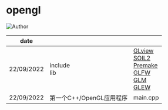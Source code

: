 # opengl
![Author](https://img.shields.io/badge/Author-ZengBc-da282a)

| date       |                          |                                                              |
| ---------- | ------------------------ | ------------------------------------------------------------ |
| 22/09/2022 | include<br />lib         | [GLview](http://realtech-vr.com/home/glview)<br />[SOIL2](https://github.com/SpartanJ/SOIL2)<br />[Premake](https://premake.github.io/download)<br />[GLFW](https://www.glfw.org/download.html)<br />[GLM](https://github.com/g-truc/glm)<br />[GLEW](http://glew.sourceforge.net/) |
| 22/09/2022 | 第一个C++/OpenGL应用程序 | main.cpp                                                     |

